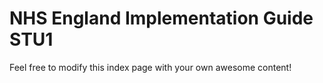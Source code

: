 # NHS England Implementation Guide STU1

Feel free to modify this index page with your own awesome content!